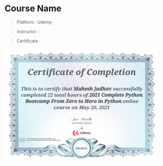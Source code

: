 # Course Name
>Platform : Udemy

>Instructor : 

>Certificate : 

![pythonbootcamp](./Certificates/Udemy/2021CompletePythonBootcamp.jpg)
